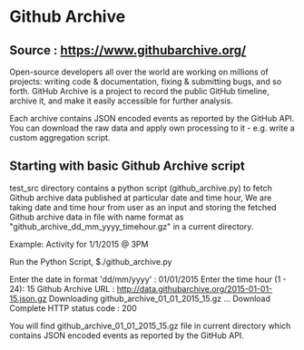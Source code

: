 # Github Archive

## Source : https://www.githubarchive.org/

Open-source developers all over the world are working on millions of projects:
writing code & documentation, fixing & submitting bugs, and so forth.
GitHub Archive is a project to record the public GitHub timeline, archive it,
and make it easily accessible for further analysis.

Each archive contains JSON encoded events as reported by the GitHub API.
You can download the raw data and apply own processing to it - e.g. write a
custom aggregation script.


## Starting with basic Github Archive script

test_src directory contains a python script (github_archive.py) to fetch Github archive data
published at particular date and time hour, We are taking date and time hour
from user as an input and storing the fetched Github archive data in file with
name format as "github_archive_dd_mm_yyyy_timehour.gz" in a current directory.

Example: Activity for 1/1/2015 @ 3PM

Run the Python Script,
$./github_archive.py

Enter the date in format 'dd/mm/yyyy' : 01/01/2015
Enter the time hour (1 - 24): 15
Github Archive URL : http://data.githubarchive.org/2015-01-01-15.json.gz
Downloading github_archive_01_01_2015_15.gz ...
Download Complete
HTTP status code : 200

You will find github_archive_01_01_2015_15.gz file in current directory
which contains JSON encoded events as reported by the GitHub API.
